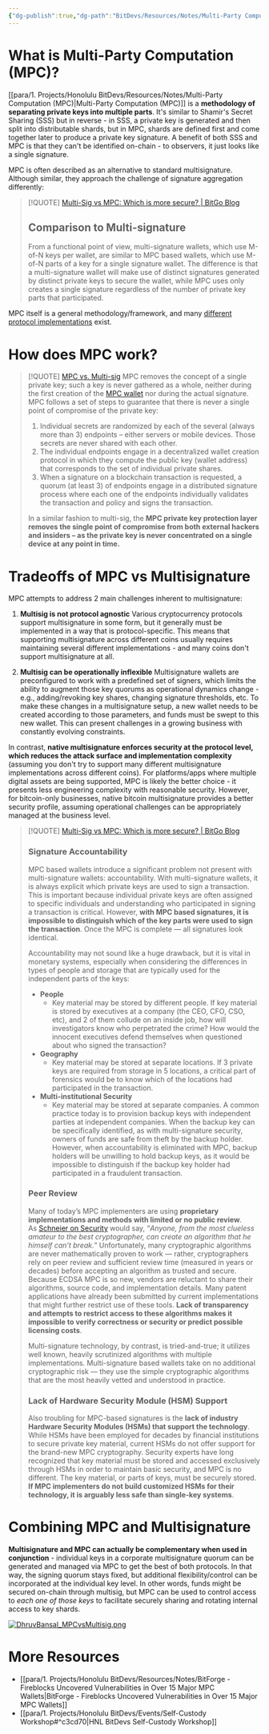 ```yaml
---
{"dg-publish":true,"dg-path":"BitDevs/Resources/Notes/Multi-Party Computation (MPC).md","permalink":"/bit-devs/resources/notes/multi-party-computation-mpc/","title":"Multi-Party Computation (MPC)","tags":["bitdevs","socratic-25","bitcoin","mpc","security","custody"],"noteIcon":"3","created":"2023-08-20T16:12:54.676-10:00","updated":"2023-08-20T20:55:07.202-10:00"}
---
```



# What is Multi-Party Computation (MPC)?

[[para/1. Projects/Honolulu BitDevs/Resources/Notes/Multi-Party Computation (MPC)\|Multi-Party Computation (MPC)]] is a **methodology of separating private keys into multiple parts**. It's similar to Shamir's Secret Sharing (SSS) but in reverse - in SSS, a private key is generated and then split into distributable shards, but in MPC, shards are defined first and come together later to produce a private key signature. A benefit of both SSS and MPC is that they can't be identified on-chain - to observers, it just looks like a single signature.

MPC is often described as an alternative to standard multisignature. Although similar, they approach the challenge of signature aggregation differently:

> [!QUOTE] [Multi-Sig vs MPC: Which is more secure? | BitGo Blog](https://blog.bitgo.com/multi-sig-vs-mpc-which-is-more-secure-699ecefc8430)
> ## Comparison to Multi-signature
> 
> From a functional point of view, multi-signature wallets, which use M-of-N keys per wallet, are similar to MPC based wallets, which use M-of-N parts of a key for a single signature wallet. The difference is that a multi-signature wallet will make use of distinct signatures generated by distinct private keys to secure the wallet, while MPC uses only creates a single signature regardless of the number of private key parts that participated.

MPC itself is a general methodology/framework, and many [different protocol implementations](https://en.wikipedia.org/wiki/Secure_multi-party_computation#Protocols) exist.

# How does MPC work?

> [!QUOTE] [MPC vs. Multi-sig](https://www.fireblocks.com/blog/mpc-vs-multi-sig/)
> MPC removes the concept of a single private key; such a key is never gathered as a whole, neither during the first creation of the [MPC wallet](https://www.fireblocks.com/platforms/mpc-wallet/) nor during the actual signature. MPC follows a set of steps to guarantee that there is never a single point of compromise of the private key:
> 1. Individual secrets are randomized by each of the several (always more than 3) endpoints – either servers or mobile devices. Those secrets are never shared with each other.
> 2. The individual endpoints engage in a decentralized wallet creation protocol in which they compute the public key (wallet address) that corresponds to the set of individual private shares.
> 3. When a signature on a blockchain transaction is requested, a quorum (at least 3) of endpoints engage in a distributed signature process where each one of the endpoints individually validates the transaction and policy and signs the transaction.
> 
> In a similar fashion to multi-sig, the **MPC private key protection layer removes the single point of compromise from both external hackers and insiders – as the private key is never concentrated on a single device at any point in time.**

# Tradeoffs of MPC vs Multisignature

MPC attempts to address 2 main challenges inherent to multisignature:
1. **Multisig is not protocol agnostic**
	Various cryptocurrency protocols support multisignature in some form, but it generally must be implemented in a way that is protocol-specific. This means that supporting multisignature across different coins usually requires maintaining several different implementations - and many coins don't support multisignature at all.

2. **Multisig can be operationally inflexible**
	Multisignature wallets are preconfigured to work with a predefined set of signers, which limits the ability to augment those key quorums as operational dynamics change - e.g., adding/revoking key shares, changing signature thresholds, etc. To make these changes in a multisignature setup, a new wallet needs to be created according to those parameters, and funds must be swept to this new wallet. This can present challenges in a growing business with constantly evolving constraints.

In contrast, **native multisignature enforces security at the protocol level, which reduces the attack surface and implementation complexity** (assuming you don't try to support many different multisignature implementations across different coins). For platforms/apps where multiple digital assets are being supported, MPC is likely the better choice - it presents less engineering complexity with reasonable security. However, for bitcoin-only businesses, native bitcoin multisignature provides a better security profile, assuming operational challenges can be appropriately managed at the business level.

> [!QUOTE] [Multi-Sig vs MPC: Which is more secure? | BitGo Blog](https://blog.bitgo.com/multi-sig-vs-mpc-which-is-more-secure-699ecefc8430)
> ### Signature Accountability
> 
> MPC based wallets introduce a significant problem not present with multi-signature wallets: accountability. With multi-signature wallets, it is always explicit which private keys are used to sign a transaction. This is important because individual private keys are often assigned to specific individuals and understanding who participated in signing a transaction is critical. However, **with MPC based signatures, it is impossible to distinguish which of the key parts were used to sign the transaction**. Once the MPC is complete — all signatures look identical.
> 
> Accountability may not sound like a huge drawback, but it is vital in monetary systems, especially when considering the differences in types of people and storage that are typically used for the independent parts of the keys:
> - **People** 
> 	- Key material may be stored by different people. If key material is stored by executives at a company (the CEO, CFO, CSO, etc), and 2 of them collude on an inside job, how will investigators know who perpetrated the crime? How would the innocent executives defend themselves when questioned about who signed the transaction?
> - **Geography**
> 	- Key material may be stored at separate locations. If 3 private keys are required from storage in 5 locations, a critical part of forensics would be to know which of the locations had participated in the transaction.
> - **Multi-institutional Security**
> 	- Key material may be stored at separate companies. A common practice today is to provision backup keys with independent parties at independent companies. When the backup key can be specifically identified, as with multi-signature security, owners of funds are safe from theft by the backup holder. However, when accountability is eliminated with MPC, backup holders will be unwilling to hold backup keys, as it would be impossible to distinguish if the backup key holder had participated in a fraudulent transaction.
> 
> ### Peer Review
> 
> Many of today’s MPC implementers are using **proprietary implementations and methods with limited or no public review**. As [Schneier on Security](https://www.schneier.com/blog/archives/2011/04/schneiers_law.html) would say, “_Anyone, from the most clueless amateur to the best cryptographer, can create an algorithm that he himself can’t break._” Unfortunately, many cryptographic algorithms are never mathematically proven to work — rather, cryptographers rely on peer review and sufficient review time (measured in years or decades) before accepting an algorithm as trusted and secure. Because ECDSA MPC is so new, vendors are reluctant to share their algorithms, source code, and implementation details. Many patent applications have already been submitted by current implementations that might further restrict use of these tools. **Lack of transparency and attempts to restrict access to these algorithms makes it impossible to verify correctness or security or predict possible licensing costs**.
> 
> Multi-signature technology, by contrast, is tried-and-true; it utilizes well known, heavily scrutinized algorithms with multiple implementations. Multi-signature based wallets take on no additional cryptographic risk — they use the simple cryptographic algorithms that are the most heavily vetted and understood in practice.
> 
> ### Lack of Hardware Security Module (HSM) Support
> 
> Also troubling for MPC-based signatures is the **lack of industry Hardware Security Modules (HSMs) that support the technology**. While HSMs have been employed for decades by financial institutions to secure private key material, current HSMs do not offer support for the brand-new MPC cryptography. Security experts have long recognized that key material must be stored and accessed exclusively through HSMs in order to maintain basic security, and MPC is no different. The key material, or parts of keys, must be securely stored. **If MPC implementers do not build customized HSMs for their technology, it is arguably less safe than single-key systems**.

# Combining MPC and Multisignature

**Multisignature and MPC can actually be complementary when used in conjunction** - individual keys in a corporate multisignature quorum can be generated and managed via MPC to get the best of both protocols. In that way, the signing quorum stays fixed, but additional flexibility/control can be incorporated at the individual key level. In other words, funds might be secured on-chain through multisig, but MPC can be used to control access to *each one of those keys* to facilitate securely sharing and rotating internal access to key shards.

[![DhruvBansal_MPCvsMultisig.png](/img/user/para/artifacts/DhruvBansal_MPCvsMultisig.png)](https://twitter.com/dhruvbansal/status/1682786268273577985?s=20)

# More Resources
- [[para/1. Projects/Honolulu BitDevs/Resources/Notes/BitForge - Fireblocks Uncovered Vulnerabilities in Over 15 Major MPC Wallets\|BitForge - Fireblocks Uncovered Vulnerabilities in Over 15 Major MPC Wallets]]
- [[para/1. Projects/Honolulu BitDevs/Events/Self-Custody Workshop#^c3cd70\|HNL BitDevs Self-Custody Workshop]]